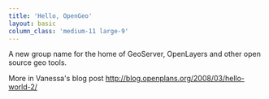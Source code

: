 ```yaml
---
title: 'Hello, OpenGeo'
layout: basic
column_class: 'medium-11 large-9'
---
```


A new group name for the home of GeoServer, OpenLayers and other open source geo tools. 

More in Vanessa's blog post http://blog.openplans.org/2008/03/hello-world-2/